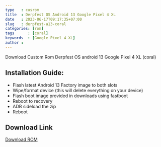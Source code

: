 ```yaml
---
type   : cusrom
title  : Derpfest OS Android 13 Google Pixel 4 XL
date   : 2023-06-17T09:17:35+07:00
slug   : derpfest-a13-coral
categories: [rom]
tags      : [coral]
keywords  : [Google Pixel 4 XL]
author :
---
```


Download Custom Rom Derpfest OS android 13 Google Pixel 4 XL (coral)

## Installation Guide:
- Flash latest Android 13 Factory image to both slots
- Wipe/format device (this will delete everything on your device)
- Flash boot image provided in downloads using fastboot
- Reboot to recovery
- ADB sideload the zip
- Reboot

## Download Link
[Download ROM](https://sourceforge.net/projects/black-lu-rom/files/Derpfest/coral/20231221-0034-2D/)

